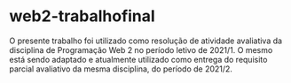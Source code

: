 # web2-trabalhofinal

O presente trabalho foi utilizado como resolução de atividade avaliativa da disciplina de Programação Web 2 no período letivo de 2021/1. O mesmo está sendo adaptado e atualmente utilizado como entrega do requisito parcial avaliativo da mesma disciplina, do período de 2021/2.
